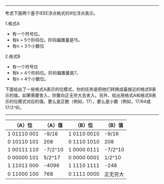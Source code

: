 ***
考虑下面两个基于IEEE浮点格式的9位浮点表示。

1.格式A
* 有一个符号位。
* 有k = 5个阶码位。阶码偏置量是15。
* 有n = 3个小数位

2.格式B
* 有一个符号位
* 有k = 4个阶码位。阶码偏置量是7。
* 有n = 4个小数位。

下面给出了一些格式A表示的位模式，你的任务是把他们转换成最接近的格式B表示的值。如果需要舍入，你要向正无穷大去舍入。另外，给出用格式A和格式B表示的位模式对应的值。要么是正数（例如，17），要么是小数（例如，17/64或17/2^6)。

***

|（A）位             |（A）值     |（B）位              |（B）值
|--------------------|------------|---------------------|---------------
|1 01110 001         |-9/16       |1 0110 0010          |-9/16
|0 10110 101         |208         |0 1110 1010          |208
|1 00111 110         |-7/2^10     |1 0000 0111          |-7/2^10
|0 00000 101         |5/2^17      |0 0000 0001          |1/2^10
|1 11011 000         |-4096       |1 1110 1111          |-248
|0 11000 100         |768         |0 1111 0000          |正无穷大
